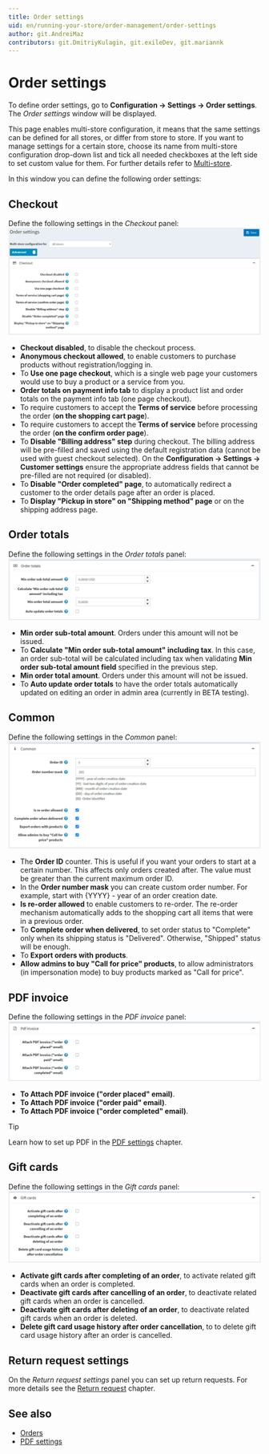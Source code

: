 ```yaml
---
title: Order settings
uid: en/running-your-store/order-management/order-settings
author: git.AndreiMaz
contributors: git.DmitriyKulagin, git.exileDev, git.mariannk
---
```


# Order settings

To define order settings, go to **Configuration → Settings → Order settings**. The *Order settings* window will be displayed. 

This page enables multi-store configuration, it means that the same settings can be defined for all stores, or differ from store to store. If you want to manage settings for a certain store, choose its name from multi-store configuration drop-down list and tick all needed checkboxes at the left side to set custom value for them. For further details refer to [Multi-store](xref:en/getting-started/advanced-configuration/multi-store).

In this window you can define the following order settings:

## Checkout
Define the following settings in the *Checkout* panel:
![Checkout](_static/order-settings/checkout.jpg)

* **Checkout disabled**, to disable the checkout process.
* **Anonymous checkout allowed**, to enable customers to purchase products without registration/logging in.
* To **Use one page checkout**, which is a single web page your customers would use to buy a product or a service from you.
* **Order totals on payment info tab** to display a product list and order totals on the payment info tab (one page checkout).
* To require customers to accept the **Terms of service** before processing the order (**on the shopping cart page**).
* To require customers to accept the **Terms of service** before processing the order (**on the confirm order page**).
* To **Disable "Billing address" step** during checkout. The billing address will be pre-filled and saved using the default registration data (cannot be used with guest checkout selected). On the **Configuration → Settings → Customer settings** ensure the appropriate address fields that cannot be pre-filled are not required (or disabled).
* To **Disable "Order completed" page**, to automatically redirect a customer to the order details page after an order is placed.
* To **Display "Pickup in store" on "Shipping method" page** or on the shipping address page.

## Order totals
Define the following settings in the *Order totals* panel:
![Totals](_static/order-settings/totals.jpg)

* **Min order sub-total amount**. Orders under this amount will not be issued.
* To **Calculate "Min order sub-total amount" including tax**. In this case, an order sub-total will be calculated including tax when validating **Min order sub-total amount field** specified in the previous step.
* **Min order total amount**. Orders under this amount will not be issued.
* To **Auto update order totals** to have the order totals automatically updated on editing an order in admin area (currently in BETA testing).

## Common
Define the following settings in the *Common* panel:
![Common](_static/order-settings/common.jpg)

* The **Order ID** counter. This is useful if you want your orders to start at a certain number. This affects only orders created after. The value must be greater than the current maximum order ID.
* In the **Order number mask** you can create custom order number. For example, start with {YYYY} - year of an order creation date.
* **Is re-order allowed** to enable customers to re-order. The re-order mechanism automatically adds to the shopping cart all items that were in a previous order.
* To **Complete order when delivered**, to set order status to "Complete" only when its shipping status is "Delivered". Otherwise, "Shipped" status will be enough.
* To **Export orders with products**.
* **Allow admins to buy "Call for price" products**, to allow administrators (in impersonation mode) to buy products marked as "Call for price".

## PDF invoice
Define the following settings in the *PDF invoice* panel:
![PDF invoice](_static/order-settings/pdf-invoice.jpg)

* **To Attach PDF invoice ("order placed" email)**.
* **To Attach PDF invoice ("order paid" email)**.
* **To Attach PDF invoice ("order completed" email)**.

> [!TIP]
>
> Learn how to set up PDF in the [PDF settings](xref:en/getting-started/advanced-configuration/pdf-settings) chapter.

## Gift cards
Define the following settings in the *Gift cards* panel:
![Gift cards](_static/order-settings/gift-cards.jpg)

* **Activate gift cards after completing of an order**, to activate related gift cards when an order is completed.
* **Deactivate gift cards after cancelling of an order**, to deactivate related gift cards when an order is cancelled.
* **Deactivate gift cards after deleting of an order**, to deactivate related gift cards when an order is deleted.
* **Delete gift card usage history after order cancellation**, to to delete gift card usage history after an order is cancelled.

## Return request settings
On the *Return request settings* panel you can set up return requests. For more details see the [Return request](xref:en/running-your-store/order-management/return-requests) chapter.

## See also

* [Orders](xref:en/running-your-store/order-management/orders)
* [PDF settings](xref:en/getting-started/advanced-configuration/pdf-settings)
